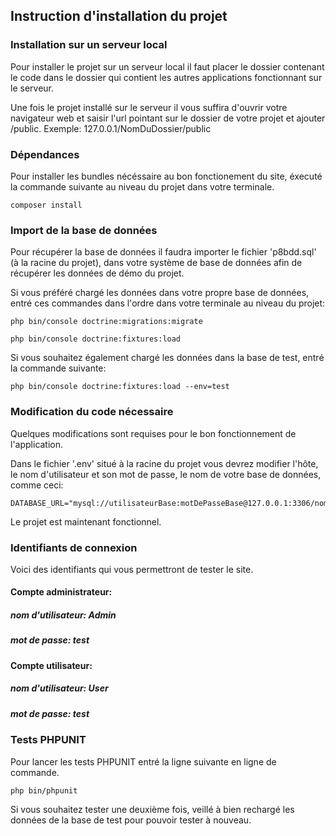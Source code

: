 ## Instruction d'installation du projet

### Installation sur un serveur local

Pour installer le projet sur un serveur local il faut placer le dossier contenant le code dans le dossier qui contient les autres applications fonctionnant sur le serveur.

Une fois le projet installé sur le serveur il vous suffira d'ouvrir votre navigateur web et saisir l'url pointant sur le dossier de votre projet et ajouter /public. Exemple: 127.0.0.1/NomDuDossier/public

### Dépendances

Pour installer les bundles nécéssaire au bon fonctionement du site, éxecuté la commande suivante au niveau du projet dans votre terminale.

    composer install

### Import de la base de données

Pour récupérer la base de données il faudra importer le fichier 'p8bdd.sql' (à la racine du projet), dans votre système de base de données afin de récupérer les données de démo du projet.

Si vous préféré chargé les données dans votre propre base de données, entré ces commandes dans l'ordre dans votre terminale au niveau du projet:

    php bin/console doctrine:migrations:migrate

    php bin/console doctrine:fixtures:load

Si vous souhaitez également chargé les données dans la base de test, entré la commande suivante:

    php bin/console doctrine:fixtures:load --env=test


### Modification du code nécessaire

Quelques modifications sont requises pour le bon fonctionnement de l'application.

Dans le fichier '.env' situé à la racine du projet vous devrez modifier l'hôte, le nom d'utilisateur et son mot de passe, le nom  de votre base de données, comme ceci:

    DATABASE_URL="mysql://utilisateurBase:motDePasseBase@127.0.0.1:3306/nomBase"

Le projet est maintenant fonctionnel.

### Identifiants de connexion

Voici des identifiants qui vous permettront de tester le site.

#### Compte administrateur:
##### nom d'utilisateur: Admin
##### mot de passe: test

#### Compte utilisateur:
##### nom d'utilisateur: User
##### mot de passe: test

### Tests PHPUNIT

Pour lancer les tests PHPUNIT entré la ligne suivante en ligne de commande.

    php bin/phpunit

Si vous souhaitez tester une deuxième fois, veillé à bien rechargé les données de la base de test pour pouvoir tester à nouveau.
